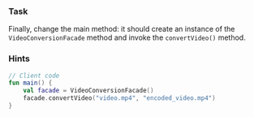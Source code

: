 ### Task

Finally, change the main method: it should create an instance of the `VideoConversionFacade` method and invoke the `convertVideo()` method.

### Hints

<div class="hint" title="Refactoring hint">

```kotlin
// Client code
fun main() {
    val facade = VideoConversionFacade()
    facade.convertVideo("video.mp4", "encoded_video.mp4")
}
```
</div>
